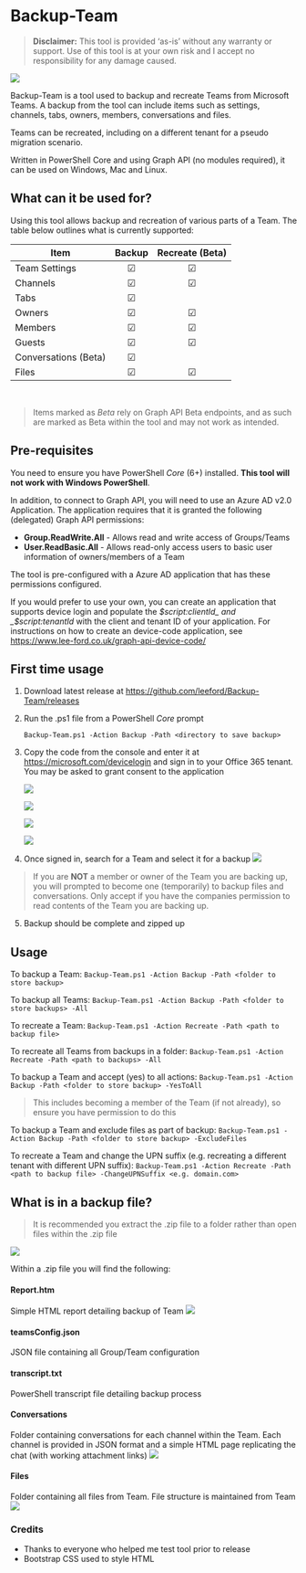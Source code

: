 # Backup-Team #

> **Disclaimer:** This tool is provided ‘as-is’ without any warranty or support. Use of this tool is at your own risk and I accept no responsibility for any damage caused.

![](https://www.lee-ford.co.uk/images/backup-team/sample-backup-output.png)

Backup-Team is a tool used to backup and recreate Teams from Microsoft Teams. A backup from the tool can include items such as settings, channels, tabs, owners, members, conversations and files.

Teams can be recreated, including on a different tenant for a pseudo migration scenario.

Written in PowerShell Core and using Graph API (no modules required), it can be used on Windows, Mac and Linux.

## What can it be used for? ##

Using this tool allows backup and recreation of various parts of a Team. The table below outlines what is currently supported:

| Item                 | Backup  | Recreate (Beta) |
| -------------------- | :-----: | :-------------: |
| Team Settings        | &#9745; |     &#9745;     |
| Channels             | &#9745; |     &#9745;     |
| Tabs                 | &#9745; |                 |
| Owners               | &#9745; |     &#9745;     |
| Members              | &#9745; |     &#9745;     |
| Guests               | &#9745; |     &#9745;     |
| Conversations (Beta) | &#9745; |                 |
| Files                | &#9745; |     &#9745;     |

<br />

> Items marked as *Beta* rely on Graph API Beta endpoints, and as such are marked as Beta within the tool and may not work as intended.

## Pre-requisites ##

You need to ensure you have PowerShell _Core_ (6+) installed. **This tool will not work with Windows PowerShell**.

In addition, to connect to Graph API, you will need to use an Azure AD v2.0 Application. The application requires that it is granted the following (delegated) Graph API permissions:

* **Group.ReadWrite.All** - Allows read and write access of Groups/Teams
* **User.ReadBasic.All** - Allows read-only access users to basic user information of owners/members of a Team

The tool is pre-configured with a Azure AD application that has these permissions configured.

If you would prefer to use your own, you can create an application that supports device login and populate the _$script:clientId_ and _$script:tenantId_ with the client and tenant ID of your application. For instructions on how to create an device-code application, see https://www.lee-ford.co.uk/graph-api-device-code/

## First time usage ##

1. Download latest release at https://github.com/leeford/Backup-Team/releases

2. Run the .ps1 file from a PowerShell _Core_ prompt
   
    ```Backup-Team.ps1 -Action Backup -Path <directory to save backup>```

3. Copy the code from the console and enter it at https://microsoft.com/devicelogin and sign in to your Office 365 tenant. You may be asked to grant consent to the application
   
   ![](https://www.lee-ford.co.uk/images/backup-team/device-code.png)

   ![](https://www.lee-ford.co.uk/images/backup-team/enter-device-code.png)

   ![](https://www.lee-ford.co.uk/images/backup-team/sign-in-user.png)

   ![](https://www.lee-ford.co.uk/images/backup-team/consent-application.png)
4. Once signed in, search for a Team and select it for a backup
    ![](https://www.lee-ford.co.uk/images/backup-team/sample-backup-output.png)

> If you are **NOT** a member or owner of the Team you are backing up, you will prompted to become one (temporarily) to backup files and conversations. Only accept if you have the companies permission to read contents of the Team you are backing up.

5. Backup should be complete and zipped up

## Usage ##

To backup a Team:
```Backup-Team.ps1 -Action Backup -Path <folder to store backup>```

To backup all Teams:
```Backup-Team.ps1 -Action Backup -Path <folder to store backups> -All```

To recreate a Team:
```Backup-Team.ps1 -Action Recreate -Path <path to backup file>```

To recreate all Teams from backups in a folder:
```Backup-Team.ps1 -Action Recreate -Path <path to backups> -All```

To backup a Team and accept (yes) to all actions:
```Backup-Team.ps1 -Action Backup -Path <folder to store backup> -YesToAll```

> This includes becoming a member of the Team (if not already), so ensure you have permission to do this

To backup a Team and exclude files as part of backup:
```Backup-Team.ps1 -Action Backup -Path <folder to store backup> -ExcludeFiles```

To recreate a Team and change the UPN suffix (e.g. recreating a different tenant with different UPN suffix):
```Backup-Team.ps1 -Action Recreate -Path <path to backup file> -ChangeUPNSuffix <e.g. domain.com>```

## What is in a backup file? ##

>It is recommended you extract the .zip file to a folder rather than open files within the .zip file

![](https://www.lee-ford.co.uk/images/backup-team/sample-backup-zip.png)

Within a .zip file you will find the following:


#### Report.htm ####
Simple HTML report detailing backup of Team
![](https://www.lee-ford.co.uk/images/backup-team/sample-report.png)

#### teamsConfig.json ####
JSON file containing all Group/Team configuration

#### transcript.txt ####
PowerShell transcript file detailing backup process

#### Conversations ####
Folder containing conversations for each channel within the Team. Each channel is provided in JSON format and a simple HTML page replicating the chat (with working attachment links)
![](https://www.lee-ford.co.uk/images/backup-team/sample-conversation-report.png)

#### Files ####
Folder containing all files from Team. File structure is maintained from Team
![](https://www.lee-ford.co.uk/images/backup-team/sample-file-folder.png)

### Credits ###

* Thanks to everyone who helped me test tool prior to release
* Bootstrap CSS used to style HTML
